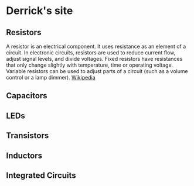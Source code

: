 # Derrick's site

## Resistors
A resistor is an electrical component. It uses resistance as an element of a circuit. In electronic circuits, resistors are used to reduce current flow, adjust signal levels, and divide voltages. Fixed resistors have resistances that only change slightly with temperature, time or operating voltage. Variable resistors can be used to adjust parts of a circuit (such as a volume control or a lamp dimmer).
[Wikipedia](https://en.wikipedia.org/wiki/Resistor)
## Capacitors
## LEDs
## Transistors
## Inductors
## Integrated Circuits
